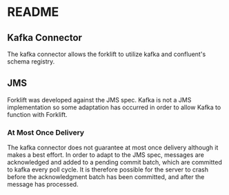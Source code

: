 # README #

## Kafka Connector ##
The kafka connector allows the forklift to utilize kafka and confluent's schema registry.  

## JMS ##
Forklift was developed against the JMS spec.  Kafka is not a JMS implementation so some adaptation
has occurred in order to allow Kafka to function with Forklift.

### At Most Once Delivery ###
The kafka connector does not guarantee at most once delivery although it makes a best effort. 
In order to adapt to the JMS spec, messages are acknowledged and added to a pending commit batch, 
which are committed to kafka every poll cycle.  It is therefore possible for the server to crash 
before the acknowledgment batch has been committed, and after the message has processed.


